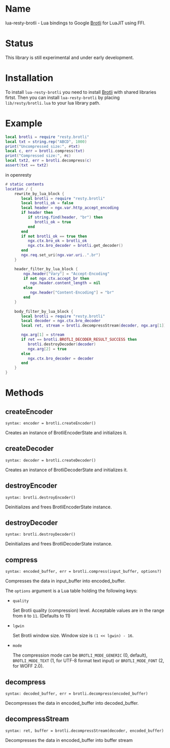 Name
====
lua-resty-brotli - Lua bindings to Google
[Brotli](https://github.com/google/brotli) for LuaJIT using FFI.


Status
======
This library is still experimental and under early development.


Installation
============
To install `lua-resty-brotli` you need to install
[Brotli](https://github.com/google/brotli#build-instructions)
with shared libraries firtst.
Then you can install `lua-resty-brotli` by placing `lib/resty/brotli.lua` to
your lua library path.


Example
=======
```` lua
local brotli = require "resty.brotli"
local txt = string.rep("ABCD", 1000)
print("Uncompressed size:", #txt)
local c, err = brotli.compress(txt)
print("Compressed size:", #c)
local txt2, err = brotli.decompress(c)
assert(txt == txt2)
````

in openresty
```` lua
# static contents
location / {
    rewrite_by_lua_block {
       local brotli = require "resty.brotli"
       local brotli_ok = false
       local header = ngx.var.http_accept_encoding
       if header then
          if string.find(header, "br") then
             brotli_ok = true
          end
       end
       if not brotli_ok == true then
          ngx.ctx.bro_ok = brotli_ok
          ngx.ctx.bro_decoder = brotli.get_decoder()
       end
       ngx.req.set_uri(ngx.var.uri..".br")    
    }

    header_filter_by_lua_block {
        ngx.header["Vary"] = "Accept-Encoding"                
        if not ngx.ctx.accept_br then
           ngx.header.content_length = nil
        else
           ngx.header["Content-Encoding"] = "br"
        end
    }
    
    body_filter_by_lua_block {
       local brotli = require "resty.brotli"
       local decoder = ngx.ctx.bro_decoder
       local ret, stream = brotli.decompressStream(decoder, ngx.arg[1])

       ngx.arg[1] = stream
       if ret == brotli.BROTLI_DECODER_RESULT_SUCCESS then
          brotli.destroyDecoder(decoder)
          ngx.arg[2] = true
       else
          ngx.ctx.bro_decoder = decoder
       end
    }
}
````

Methods
=======

createEncoder
-----------
`syntax: encoder = brotli.createEncoder()`

Creates an instance of BrotliEncoderState and initializes it.

createDecoder
-------------
`syntax: decoder = brotli.createDecoder()`

Creates an instance of BrotliDecoderState and initializes it.

destroyEncoder
--------------
`syntax: brotli.destroyEncoder()`

Deinitializes and frees BrotliEncoderState instance.

destroyDecoder
--------------
`syntax: brotli.destroyDecoder()`

Deinitializes and frees BrotliDecoderState instance.

compress
--------
`syntax: encoded_buffer, err = brotli.compress(input_buffer, options?)`

Compresses the data in input_buffer into encoded_buffer.

The `options` argument is a Lua table holding the following keys:

* `quality`

    Set Brotli quality (compression) level.
    Acceptable values are in the range from `0` to `11`.
    (Defaults to 11)

* `lgwin`

    Set Brotli window size. Window size is `(1 << lgwin) - 16`.

* `mode`

    The compression mode can be `BROTLI_MODE_GENERIC` (0, default),
   `BROTLI_MODE_TEXT` (1, for UTF-8 format text input) or
   `BROTLI_MODE_FONT` (2, for WOFF 2.0).

decompress
----------
`syntax: decoded_buffer, err = brotli.decompress(encoded_buffer)`

Decompresses the data in encoded_buffer into decoded_buffer.

decompressStream
----------------
`syntax: ret, buffer = brotli.decompressStream(decoder, encoded_buffer)`

Decompresses the data in encoded_buffer into buffer stream


